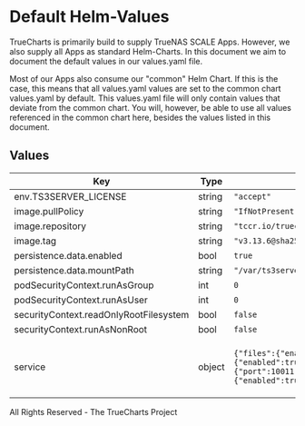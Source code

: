 # Default Helm-Values

TrueCharts is primarily build to supply TrueNAS SCALE Apps.
However, we also supply all Apps as standard Helm-Charts. In this document we aim to document the default values in our values.yaml file.

Most of our Apps also consume our "common" Helm Chart.
If this is the case, this means that all values.yaml values are set to the common chart values.yaml by default. This values.yaml file will only contain values that deviate from the common chart.
You will, however, be able to use all values referenced in the common chart here, besides the values listed in this document.

## Values

| Key | Type | Default | Description |
|-----|------|---------|-------------|
| env.TS3SERVER_LICENSE | string | `"accept"` |  |
| image.pullPolicy | string | `"IfNotPresent"` |  |
| image.repository | string | `"tccr.io/truecharts/teamspeak"` |  |
| image.tag | string | `"v3.13.6@sha256:0f90dc90bd7ae2408f0073287e64e8b2160b33f598ecd3298ef9fb9f98e01ca8"` |  |
| persistence.data.enabled | bool | `true` |  |
| persistence.data.mountPath | string | `"/var/ts3server"` |  |
| podSecurityContext.runAsGroup | int | `0` |  |
| podSecurityContext.runAsUser | int | `0` |  |
| securityContext.readOnlyRootFilesystem | bool | `false` |  |
| securityContext.runAsNonRoot | bool | `false` |  |
| service | object | `{"files":{"enabled":true,"ports":{"files":{"enabled":true,"port":30033,"targetPort":30033}}},"main":{"ports":{"main":{"port":10011,"targetPort":10011}}},"voice":{"enabled":true,"ports":{"voice":{"enabled":true,"port":9987,"protocol":"UDP","targetPort":9987}}}}` |  10011 server query 30033 file transport |

All Rights Reserved - The TrueCharts Project
